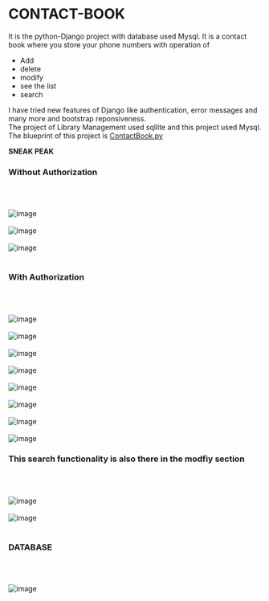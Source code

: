 # CONTACT-BOOK
It is the python-Django project with database used Mysql. It is a contact book where you store your phone numbers with operation of<br>
<ul>
  <li>Add</li>
   <li>delete</li>
   <li> modify</li>
   <li> see the list</li>
   <li>search</li>
</ul>
I have tried new features of Django like authentication, error messages and many more and bootstrap reponsiveness.<br>
The project of Library Management used sqllite and this project used Mysql. <br>
The blueprint of this project is
<a href="https://github.com/Abhishek182005/CONTACT-BOOK/blob/main/CONTACT%20BOOK.py">ContactBook.py</a>

<b>SNEAK PEAK</b>
<br>
<H3>Without Authorization</H3>
<br>
<br>

![image](https://github.com/user-attachments/assets/bd3644a3-e5d0-4e54-a73e-87be18592677)
<br>
<br>
![image](https://github.com/user-attachments/assets/ef41cef1-e341-40d4-a158-e7c17c29cba6)
<br>
<br>
![image](https://github.com/user-attachments/assets/e9522c7f-a2ae-452c-aae1-bfd4e96df4b9)
<br>
<br>
<H3>With Authorization</H3>
<br>
<br>

![image](https://github.com/user-attachments/assets/1db5529c-ec88-4019-8053-8dbec019b240)
<br>
<br>
![image](https://github.com/user-attachments/assets/97ca67b4-919e-4018-b675-2a9e9d52a76b)
<br>
<br>
![image](https://github.com/user-attachments/assets/ad5484c6-efd0-4533-9705-784fe6bce261)
<br>
<br>
![image](https://github.com/user-attachments/assets/f646001d-a03a-4a90-bf46-5c7b94eb2740)
<br>
<br>
![image](https://github.com/user-attachments/assets/29181915-d951-49f1-818a-0135720e3a93)
<br>
<br>
![image](https://github.com/user-attachments/assets/dfc03278-18ff-4721-b3c1-6e2b6503d956)
<br>
<br>
![image](https://github.com/user-attachments/assets/d9ce164e-1a6e-4d1f-9d09-cb52c4463149)
<br>
<br>
![image](https://github.com/user-attachments/assets/8cb941ed-cdc8-40d9-9983-cb6ff9d4db37)
<br>
<h3>This search functionality is also there in the modfiy section</h1>
<br>
<br>

![image](https://github.com/user-attachments/assets/d4518b1f-1f2b-4249-a278-45b1b547de98)
<br>
<br>
![image](https://github.com/user-attachments/assets/910ef974-14f6-4d23-8ad6-feb05a6b196c)
<br>
<br>
<H3>DATABASE</H3>
<br>
<br>

![image](https://github.com/user-attachments/assets/10dd618a-22f8-4798-bffa-e6e2fc4aae5b)





